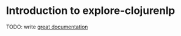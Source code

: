 # Introduction to explore-clojurenlp

TODO: write [great documentation](http://jacobian.org/writing/what-to-write/)
